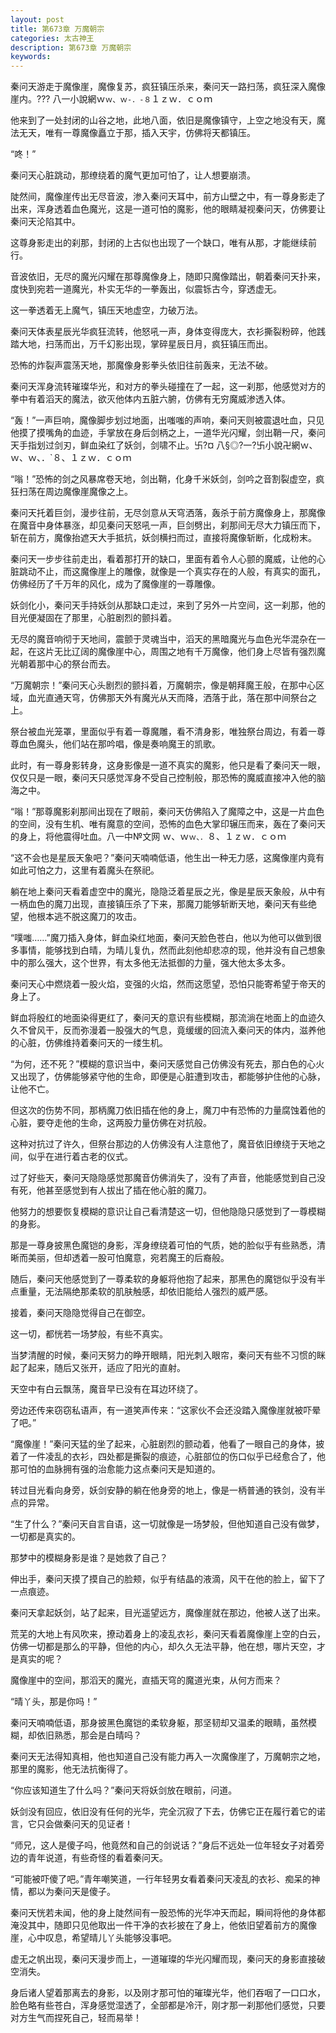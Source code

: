 ```yaml
---
layout: post
title: 第673章 万魔朝宗
categories: 太古神王
description: 第673章 万魔朝宗
keywords:
---
```


秦问天游走于魔像崖，魔像复苏，疯狂镇压杀来，秦问天一路扫荡，疯狂深入魔像崖内。??? 八一小說網ｗ`ｗ、ｗ-．-８`１ｚｗ．ｃｏｍ

他来到了一处封闭的山谷之地，此地八面，依旧是魔像镇守，上空之地没有天，魔法无天，唯有一尊魔像矗立于那，插入天宇，仿佛将天都镇压。

“咚！”

秦问天心脏跳动，那缭绕着的魔气更加可怕了，让人想要崩溃。

陡然间，魔像崖传出无尽音波，渗入秦问天耳中，前方山壁之中，有一尊身影走了出来，浑身透着血色魔光，这是一道可怕的魔影，他的眼睛凝视秦问天，仿佛要让秦问天沦陷其中。

这尊身影走出的刹那，封闭的上古似也出现了一个缺口，唯有从那，才能继续前行。

音波依旧，无尽的魔光闪耀在那尊魔像身上，随即只魔像踏出，朝着秦问天扑来，度快到宛若一道魔光，朴实无华的一拳轰出，似震铄古今，穿透虚无。

这一拳透着无上魔气，镇压天地虚空，力破万法。

秦问天体表星辰光华疯狂流转，他怒吼一声，身体变得庞大，衣衫撕裂粉碎，他践踏大地，扫荡而出，万千幻影出现，掌碎星辰日月，疯狂镇压而出。

恐怖的炸裂声震荡天地，那魔像身影拳头依旧往前轰来，无法不破。

秦问天浑身流转璀璨华光，和对方的拳头碰撞在了一起，这一刹那，他感觉对方的拳中有着滔天的魔法，欲灭他体内五脏六腑，仿佛有无穷魔威渗透入体。

“轰！”一声巨响，魔像脚步划过地面，出嗤嗤的声响，秦问天则被震退吐血，只见他摸了摸嘴角的血迹，手掌放在身后剑柄之上，一道华光闪耀，剑出鞘一尺，秦问天手指划过剑刃，鲜血染红了妖剑，剑啸不止。卐?¤ 八§◎?一?卐小說卍網ｗ、ｗ、ｗ、．`８、１ｚｗ．ｃｏｍ

“嗡！”恐怖的剑之风暴席卷天地，剑出鞘，化身千米妖剑，剑吟之音割裂虚空，疯狂扫荡在周边魔像崖魔像之上。

秦问天托着巨剑，漫步往前，无尽剑意从天穹洒落，轰杀于前方魔像身上，那魔像在魔音中身体暴涨，却见秦问天怒吼一声，巨剑劈出，刹那间无尽大力镇压而下，斩在前方，魔像抬遮天大手抵抗，妖剑横扫而过，直接将魔像斩断，化成粉末。

秦问天一步步往前走出，看着那打开的缺口，里面有着令人心颤的魔威，让他的心脏跳动不止，而这魔像崖上的雕像，就像是一个真实存在的人般，有真实的面孔，仿佛经历了千万年的风化，成为了魔像崖的一尊雕像。

妖剑化小，秦问天手持妖剑从那缺口走过，来到了另外一片空间，这一刹那，他的目光便凝固在了那里，心脏剧烈的颤抖着。

无尽的魔音响彻于天地间，震颤于灵魂当中，滔天的黑暗魔光与血色光华混杂在一起，在这片无比辽阔的魔像崖中心，周围之地有千万魔像，他们身上尽皆有强烈魔光朝着那中心的祭台而去。

“万魔朝宗！”秦问天心头剧烈的颤抖着，万魔朝宗，像是朝拜魔王般，在那中心区域，血光直通天穹，仿佛那天外有魔光从天而降，洒落于此，落在那中间祭台之上。

祭台被血光笼罩，里面似乎有着一尊魔雕，看不清身影，唯独祭台周边，有着一尊尊血色魔头，他们站在那吟唱，像是奏响魔王的凯歌。

此时，有一尊身影转身，这身影像是一道不真实的魔影，他只是看了秦问天一眼，仅仅只是一眼，秦问天只感觉浑身不受自己控制般，那恐怖的魔威直接冲入他的脑海之中。

“嗡！”那尊魔影刹那间出现在了眼前，秦问天仿佛陷入了魔障之中，这是一片血色的空间，没有生机、唯有魔意的空间，恐怖的血色大掌印辗压而来，轰在了秦问天的身上，将他震得吐血。八一中№文网  ｗ、ｗ`ｗ、．`８、１ｚｗ．ｃｏｍ

“这不会也是星辰天象吧？”秦问天喃喃低语，他生出一种无力感，这魔像崖内竟有如此可怕之力，这里有着魔头在祭祀。

躺在地上秦问天看着虚空中的魔光，隐隐泛着星辰之光，像是星辰天象般，从中有一柄血色的魔刀出现，直接镇压杀了下来，那魔刀能够斩断天地，秦问天有些绝望，他根本逃不脱这魔刀的攻击。

“噗嗤……”魔刀插入身体，鲜血染红地面，秦问天脸色苍白，他以为他可以做到很多事情，能够找到白晴，为晴儿复仇，然而此刻他却悲凉的现，他并没有自己想象中的那么强大，这个世界，有太多他无法抵御的力量，强大他太多太多。

秦问天心中燃烧着一股火焰，变强的火焰，然而这愿望，恐怕只能寄希望于帝天的身上了。

鲜血将殷红的地面染得更红了，秦问天的意识有些模糊，那流淌在地面上的血迹久久不曾风干，反而弥漫着一股强大的气息，竟缓缓的回流入秦问天的体内，滋养他的心脏，仿佛维持着秦问天的一缕生机。

“为何，还不死？”模糊的意识当中，秦问天感觉自己仿佛没有死去，那白色的心火又出现了，仿佛能够紧守他的生命，即便是心脏遭到攻击，都能够护住他的心脉，让他不亡。

但这次的伤势不同，那柄魔刀依旧插在他的身上，魔刀中有恐怖的力量腐蚀着他的心脏，要夺走他的生命，这两股力量仿佛在对抗般。

这种对抗过了许久，但祭台那边的人仿佛没有人注意他了，魔音依旧缭绕于天地之间，似乎在进行着古老的仪式。

过了好些天，秦问天隐隐感觉那魔音仿佛消失了，没有了声音，他能感觉到自己没有死，他甚至感觉到有人拔出了插在他心脏的魔刀。

他努力的想要恢复模糊的意识让自己看清楚这一切，但他隐隐只感觉到了一尊模糊的身影。

那是一尊身披黑色魔铠的身影，浑身缭绕着可怕的气质，她的脸似乎有些熟悉，清晰而美丽，但却透着一股可怕魔意，宛若魔王的后裔般。

随后，秦问天他感觉到了一尊柔软的身躯将他抱了起来，那黑色的魔铠似乎没有半点重量，无法隔绝那柔软的肌肤触感，却依旧能给人强烈的威严感。

接着，秦问天隐隐觉得自己在御空。

这一切，都恍若一场梦般，有些不真实。

当梦清醒的时候，秦问天努力的睁开眼睛，阳光刺入眼帘，秦问天有些不习惯的眯起了起来，随后又张开，适应了阳光的直射。

天空中有白云飘荡，魔音早已没有在耳边环绕了。

旁边还传来窃窃私语声，有一道笑声传来：“这家伙不会还没踏入魔像崖就被吓晕了吧。”

“魔像崖！”秦问天猛的坐了起来，心脏剧烈的颤动着，他看了一眼自己的身体，披着了一件凌乱的衣衫，四处都是撕裂的痕迹，心脏部位的伤口似乎已经愈合了，他那可怕的血脉拥有强的治愈能力这点秦问天是知道的。

转过目光看向身旁，妖剑安静的躺在他身旁的地上，像是一柄普通的铁剑，没有半点的异常。

“生了什么？”秦问天自言自语，这一切就像是一场梦般，但他知道自己没有做梦，一切都是真实的。

那梦中的模糊身影是谁？是她救了自己？

伸出手，秦问天摸了摸自己的脸颊，似乎有结晶的液滴，风干在他的脸上，留下了一点痕迹。

秦问天拿起妖剑，站了起来，目光遥望远方，魔像崖就在那边，他被人送了出来。

荒芜的大地上有风吹来，撩动着身上的凌乱衣衫，秦问天看着魔像崖上空的白云，仿佛一切都是那么的平静，但他的内心，却久久无法平静，他在想，哪片天空，才是真实的呢？

魔像崖中的空间，那滔天的魔光，直插天穹的魔道光束，从何方而来？

“晴丫头，那是你吗！”

秦问天喃喃低语，那身披黑色魔铠的柔软身躯，那坚韧却又温柔的眼睛，虽然模糊，却依旧熟悉，那会是白晴吗？

秦问天无法得知真相，他也知道自己没有能力再入一次魔像崖了，万魔朝宗之地，那里的魔影，他无法抗衡得了。

“你应该知道生了什么吗？”秦问天将妖剑放在眼前，问道。

妖剑没有回应，依旧没有任何的光华，完全沉寂了下去，仿佛它正在履行着它的诺言，它只会做秦问天的见证者！

“师兄，这人是傻子吗，他竟然和自己的剑说话？”身后不远处一位年轻女子对着旁边的青年说道，有些奇怪的看着秦问天。

“可能被吓傻了吧。”青年嘲笑道，一行年轻男女看着秦问天凌乱的衣衫、痴呆的神情，都以为秦问天是傻子。

秦问天恍若未闻，他的身上陡然间有一股恐怖的光华冲天而起，瞬间将他的身体都淹没其中，随即只见他取出一件干净的衣衫披在了身上，他依旧望着前方的魔像崖，心中叹息，希望晴儿丫头能够没事吧。

虚无之帆出现，秦问天漫步而上，一道璀璨的华光闪耀而现，秦问天的身影直接破空消失。

身后诸人望着那离去的身影，以及刚才那可怕的璀璨光华，他们吞咽了一口口水，脸色略有些苍白，浑身感觉湿透了，全部都是冷汗，刚才那一刹那他们感觉，只要对方生气而捏死自己，轻而易举！
